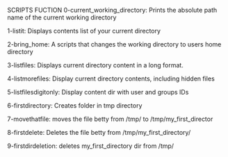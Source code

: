 SCRIPTS			FUCTION
0-current_working_directory: Prints the absolute path name of the current working directory

1-listit: Displays contents list of your current directory

2-bring_home: A scripts that changes the working directory to users home directory

3-listfiles: Displays current directory content in a long format.

4-listmorefiles: Display current directory contents, including hidden files

5-listfilesdigitonly: Display content dir with user and groups IDs

6-firstdirectory: Creates folder in tmp directory

7-movethatfile: moves the file betty from /tmp/ to /tmp/my_first_director

8-firstdelete: Deletes the file betty from /tmp/my_first_directory/

9-firstdirdeletion: deletes my_first_directory dir from /tmp/
